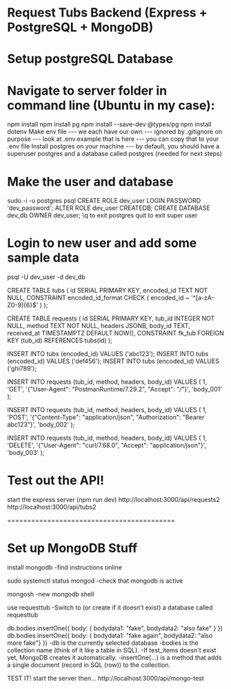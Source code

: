 # Request Tubs Backend (Express + PostgreSQL + MongoDB)

# Setup postgreSQL Database

# Navigate to server folder in command line (Ubuntu in my case):
npm install
npm install pg
npm install --save-dev @types/pg
npm install dotenv
Make env file 
--- we each have our own
--- ignored by .gitignore on purpose
--- look at .env.example that is here
--- you can copy that to your .env file
Install postgres on your machine
--- by default, you should have a superuser postgres and a 
    database called postgres (needed for next steps)

# Make the user and database
sudo -i -u postgres 
psql 
CREATE ROLE dev_user LOGIN PASSWORD 'dev_password';
ALTER ROLE dev_user CREATEDB;
CREATE DATABASE dev_db OWNER dev_user;
\q to exit postgres
quit to exit super user

# Login to new user and add some sample data
psql -U dev_user -d dev_db

CREATE TABLE tubs (
  id SERIAL PRIMARY KEY,
  encoded_id TEXT NOT NULL,
  CONSTRAINT encoded_id_format CHECK (
    encoded_id ~ '^[a-zA-Z0-9]{6}$'
  )
);

CREATE TABLE requests (
  id SERIAL PRIMARY KEY,
  tub_id INTEGER NOT NULL,
  method TEXT NOT NULL,
  headers JSONB,
  body_id TEXT,
  received_at TIMESTAMPTZ DEFAULT NOW(),
  CONSTRAINT fk_tub FOREIGN KEY (tub_id) REFERENCES tubs(id)
);


INSERT INTO tubs (encoded_id) VALUES ('abc123');
INSERT INTO tubs (encoded_id) VALUES ('def456');
INSERT INTO tubs (encoded_id) VALUES ('ghi789');


INSERT INTO requests (tub_id, method, headers, body_id)
VALUES (
  1,
  'GET',
  '{"User-Agent": "PostmanRuntime/7.29.2", "Accept": "*/*"}',
  'body_001'
);

INSERT INTO requests (tub_id, method, headers, body_id)
VALUES (
  1,
  'POST',
  '{"Content-Type": "application/json", "Authorization": "Bearer abc123"}',
  'body_002'
);

INSERT INTO requests (tub_id, method, headers, body_id)
VALUES (
  1,
  'DELETE',
  '{"User-Agent": "curl/7.68.0", "Accept": "application/json"}',
  'body_003'
);

# Test out the API!
start the express server (npm run dev)
http://localhost:3000/api/requests2
http://localhost:3000/api/tubs2

==========================================

# Set up MongoDB Stuff

install mongodb
-find instructions online

sudo systemctl status mongod
-check that mongodb is active

mongosh
-new mongodb shell

use requesttub
-Switch to (or create if it doesn’t exist) a database called requesttub

db.bodies.insertOne({ body: { bodydata1: "fake", bodydata2: "also fake" } })
db.bodies.insertOne({ body: { bodydata1: "fake again", bodydata2: "also more fake"} })
-db is the currently selected database
-bodies is the collection name (think of it like a table in SQL).
-If test_items doesn't exist yet, MongoDB creates it automatically.
-insertOne(...) is a method that adds a single document (record in SQL (row)) to the collection.

TEST IT!
start the server then...
http://localhost:3000/api/mongo-test
